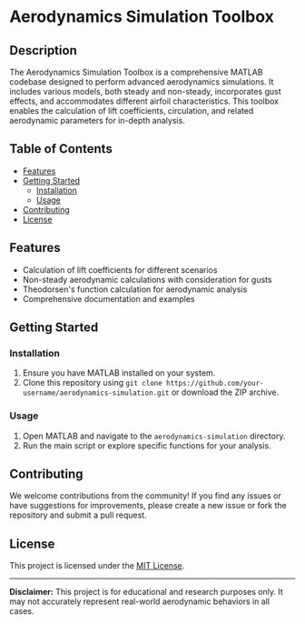# Aerodynamics Simulation Toolbox

## Description

The Aerodynamics Simulation Toolbox is a comprehensive MATLAB codebase designed to perform advanced aerodynamics simulations. It includes various models, both steady and non-steady, incorporates gust effects, and accommodates different airfoil characteristics. This toolbox enables the calculation of lift coefficients, circulation, and related aerodynamic parameters for in-depth analysis.

## Table of Contents

- [Features](#features)
- [Getting Started](#getting-started)
  - [Installation](#installation)
  - [Usage](#usage)
- [Contributing](#contributing)
- [License](#license)

## Features

- Calculation of lift coefficients for different scenarios
- Non-steady aerodynamic calculations with consideration for gusts
- Theodorsen's function calculation for aerodynamic analysis
- Comprehensive documentation and examples

## Getting Started

### Installation

1. Ensure you have MATLAB installed on your system.
2. Clone this repository using `git clone https://github.com/your-username/aerodynamics-simulation.git` or download the ZIP archive.

### Usage

1. Open MATLAB and navigate to the `aerodynamics-simulation` directory.
2. Run the main script or explore specific functions for your analysis.

## Contributing

We welcome contributions from the community! If you find any issues or have suggestions for improvements, please create a new issue or fork the repository and submit a pull request.

## License

This project is licensed under the [MIT License](LICENSE).

---

**Disclaimer:** This project is for educational and research purposes only. It may not accurately represent real-world aerodynamic behaviors in all cases.
